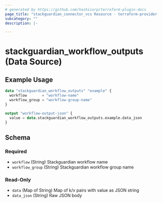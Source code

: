 ```yaml
---
# generated by https://github.com/hashicorp/terraform-plugin-docs
page_title: "stackguardian_connector_vcs Resource - terraform-provider-stackguardian"
subcategory: ""
description: |-

---
```


# stackguardian_workflow_outputs (Data Source)

## Example Usage

```terraform
data "stackguardian_workflow_outputs" "example" {
  workflow       = "workflow-name"
  workflow_group = "workflow-group-name"
}

output "workflow-output-json" {
  value = data.stackguardian_workflow_outputs.example.data_json
}
```

<!-- schema generated by tfplugindocs -->
## Schema

### Required

- `workflow` (String) Stackguardian workflow name
- `workflow_group` (String) Stackguardian workflow group name

### Read-Only

- `data` (Map of String) Map of k/v pairs with value as JSON string
- `data_json` (String) Raw JSON body

